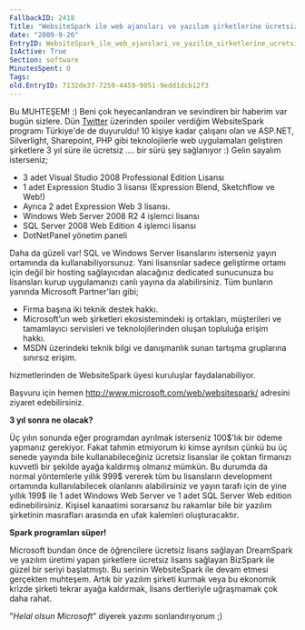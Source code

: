 ```yaml
---
FallbackID: 2418
Title: "WebsiteSpark ile web ajansları ve yazılım şirketlerine ücretsiz lisanslar!"
date: "2009-9-26"
EntryID: WebsiteSpark_ile_web_ajanslari_ve_yazilim_sirketlerine_ucretsiz_lisanslar
IsActive: True
Section: software
MinutesSpent: 0
Tags: 
old.EntryID: 7132de37-7259-4459-9051-9edd1dcb12f3
---
```

Bu MUHTEŞEM! :) Beni çok heyecanlandıran ve sevindiren bir haberim var
bugün sizlere. Dün [Twitter](http://twitter.com/daronyondem) üzerinden
spoiler verdiğim WebsiteSpark programı Türkiye'de de duyuruldu! 10
kişiye kadar çalışanı olan ve ASP.NET, Silverlight, Sharepoint, PHP gibi
teknolojilerle web uygulamaları geliştiren şirketlere 3 yıl süre ile
ücretsiz .... bir sürü şey sağlanıyor :) Gelin sayalım isterseniz;

-   3 adet Visual Studio 2008 Professional Edition Lisansı
-   1 adet Expression Studio 3 lisansı (Expression Blend, Sketchflow ve
    Web!)
-   Ayrıca 2 adet Expression Web 3 lisansı.
-   Windows Web Server 2008 R2 4 işlemci lisansı
-   SQL Server 2008 Web Edition 4 işlemci lisansı
-   DotNetPanel yönetim paneli

Daha da güzeli var! SQL ve Windows Server lisanslarını isterseniz yayın
ortamında da kullanabiliyorsunuz. Yani lisansnlar sadece geliştirme
ortamı için değil bir hosting sağlayıcıdan alacağınız dedicated
sunucunuza bu lisansları kurup uygulamanızı canlı yayına da
alabilirsiniz. Tüm bunların yanında Microsoft Partner'ları gibi;

-   Firma başına iki teknik destek hakkı.
-   Microsoft’un web şirketleri ekosistemindeki iş ortakları,
    müşterileri ve tamamlayıcı servisleri ve teknolojilerinden oluşan
    topluluğa erişim hakkı.    
-   MSDN üzerindeki teknik bilgi ve danışmanlık sunan tartışma
    gruplarına sınırsız erişim.

hizmetlerinden de WebsiteSpark üyesi kuruluşlar faydalanabiliyor.

Başvuru için hemen <http://www.microsoft.com/web/websitespark/> adresini
ziyaret edebilirsiniz.

**3 yıl sonra ne olacak?**

Üç yılın sonunda eğer programdan ayrılmak isterseniz 100\$'lık bir ödeme
yapmanız gerekiyor. Fakat tahmin etmiyorum ki kimse ayrılsın çünkü bu üç
senede yayında bile kullanabileceğiniz ücretsiz lisanslar ile çoktan
firmanızı kuvvetli bir şekilde ayağa kaldırmış olmanız mümkün. Bu
durumda da normal yöntemlerle yıllık 999\$ vererek tüm bu lisansların
development ortamında kullanılabilecek olanlarını alabilirsiniz ve yayın
tarafı için de yine yıllık 199\$ ile 1 adet Windows Web Server ve 1 adet
SQL Server Web edition edinebilirsiniz. Kişisel kanaatimi sorarsanız bu
rakamlar bile bir yazılım şirketinin masrafları arasında en ufak
kalemleri oluşturacaktır.

**Spark programları süper!**

Microsoft bundan önce de öğrencilere ücretsiz lisans sağlayan DreamSpark
ve yazılım üretimi yapan şirketlere ücretsiz lisans sağlayan BizSpark
ile güzel bir seriyi başlatmıştı. Bu serinin WebsiteSpark ile devam
etmesi gerçekten muhteşem. Artık bir yazılım şirketi kurmak veya bu
ekonomik krizde şirketi tekrar ayağa kaldırmak, lisans dertleriyle
uğraşmamak çok daha rahat.

"*Helal olsun Microsoft*" diyerek yazımı sonlandırıyorum ;)


